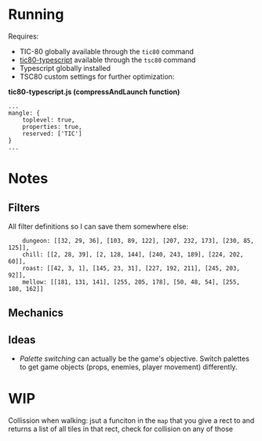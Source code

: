 # Running
Requires:
- TIC-80 globally available through the `tic80` command
- [tic80-typescript](https://github.com/scambier/tic80-typescript) available through the `tsc80` command
- Typescript globally installed
- TSC80 custom settings for further optimization:

**tic80-typescript.js (compressAndLaunch function)**
```
...
mangle: {
    toplevel: true,
    properties: true,
    reserved: ['TIC']
}
...
```

# Notes

## Filters
All filter definitions so I can save them somewhere else:
```
    dungeon: [[32, 29, 36], [103, 89, 122], [207, 232, 173], [230, 85, 125]],
    chill: [[2, 28, 39], [2, 128, 144], [240, 243, 189], [224, 202, 60]],
    roast: [[42, 3, 1], [145, 23, 31], [227, 192, 211], [245, 203, 92]],
    mellow: [[181, 131, 141], [255, 205, 178], [50, 48, 54], [255, 180, 162]]
```

## Mechanics

## Ideas
- *Palette switching* can actually be the game's objective. Switch palettes to get game objects (props, enemies, player movement) differently.

# WIP
Collission when walking: jsut a funciton in the `map` that you give a rect to and returns a list of all tiles in that rect, check for collision on any of those
